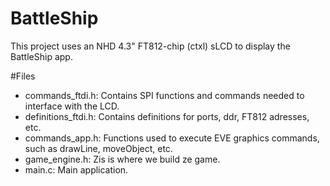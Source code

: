# BattleShip

This project uses an NHD 4.3" FT812-chip (ctxl) sLCD to display the BattleShip app.

#Files

- commands_ftdi.h: Contains SPI functions and commands needed to interface with the LCD.
- definitions_ftdi.h: Contains definitions for ports, ddr, FT812 adresses, etc.
- commands_app.h: Functions used to execute EVE graphics commands, such as drawLine, moveObject, etc.
- game_engine.h: Zis is where we build ze game. 
- main.c: Main application.
